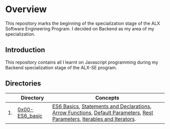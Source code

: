 <h1> Overview </h1>
This repository marks the beginning of the specialization stage of the ALX Software Engineering Program. I decided on Backend as my area of my specialization.

<h2>Introduction</h2>
This repository contains all I learnt on Javascript programming during my Backend specialization stage of the ALX-SE program.

<h2> Directories</h2>

|     | Directory                                                                               | Concepts                                                                                                                                                                                                                                                                                                                                                                                                                                                                                                                                                                                                                                |
| --- | --------------------------------------------------------------------------------------- | --------------------------------------------------------------------------------------------------------------------------------------------------------------------------------------------------------------------------------------------------------------------------------------------------------------------------------------------------------------------------------------------------------------------------------------------------------------------------------------------------------------------------------------------------------------------------------------------------------------------------------------- |
| 1.  | [0x00-ES6_basic](https://github.com/m-aishah/alx-backend-javascript/tree/main/0x00-ES6_basic) | [ES6 Basics](https://www.w3schools.com/js/js_es6.asp), [Statements and Declarations](https://developer.mozilla.org/en-US/docs/Web/JavaScript/Reference/Statements), [Arrow Functions](https://developer.mozilla.org/en-US/docs/Web/JavaScript/Reference/Functions/Arrow_functions), [Default Parameters](https://developer.mozilla.org/en-US/docs/Web/JavaScript/Reference/Functions/Default_parameters), [Rest Parameters](https://developer.mozilla.org/en-US/docs/Web/JavaScript/Reference/Functions/rest_parameters), [Iterables and Iterators](https://towardsdatascience.com/javascript-es6-iterables-and-iterators-de18b54f4d4). |
